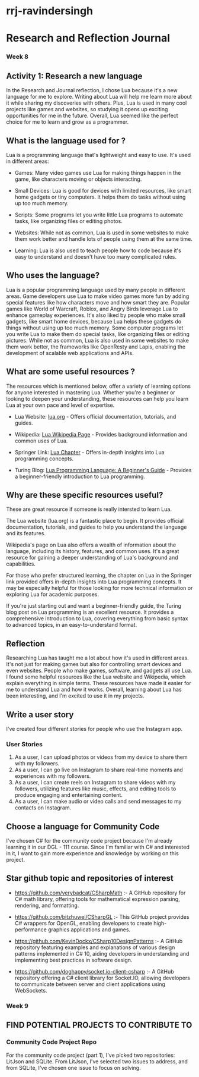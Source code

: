 # rrj-ravindersingh
# Research and Reflection Journal
### Week 8
## Activity 1: Research a new language
In the Research and Journal reflection, I chose Lua because it's a new language for me to explore. Writing about Lua will help me learn more about it while sharing my discoveries with others. Plus, Lua is used in many cool projects like games and websites, so studying it opens up exciting opportunities for me in the future. Overall, Lua seemed like the perfect choice for me to learn and grow as a programmer.
## What is the language used for ?
Lua is a programming language that's lightweight and easy to use. It's used in different areas:

* Games: Many video games use Lua for making things happen in the game, like characters moving or objects interacting.

* Small Devices: Lua is good for devices with limited resources, like smart home gadgets or tiny computers. It helps them do tasks without using up too much memory.

* Scripts: Some programs let you write little Lua programs to automate tasks, like organizing files or editing photos.

* Websites: While not as common, Lua is used in some websites to make them work better and handle lots of people using them at the same time.

* Learning: Lua is also used to teach people how to code because it's easy to understand and doesn't have too many complicated rules.

## Who uses the language?
Lua is a popular programming language used by many people in different areas. Game developers use Lua to make video games more fun by adding special features like how characters move and how smart they are. Popular games like World of Warcraft, Roblox, and Angry Birds leverage Lua to enhance gameplay experiences. It's also liked by people who make small gadgets, like smart home devices, because Lua helps these gadgets do things without using up too much memory. Some computer programs let you write Lua to make them do special tasks, like organizing files or editing pictures. While not as common, Lua is also used in some websites to make them work better, the frameworks like OpenResty and Lapis, enabling the development of scalable web applications and APIs.

## What are some useful resources ?
The resources which is mentioned below, offer a variety of learning options for anyone interested in mastering Lua. Whether you're a beginner or looking to deepen your understanding, these resources can help you learn Lua at your own pace and level of expertise.

* Lua Website: [lua.org](https://www.lua.org/) - Offers official documentation, tutorials, and guides.

* Wikipedia: [Lua Wikipedia Page](https://en.wikipedia.org/wiki/Lua_(programming_language)) - Provides background information and common uses of Lua.

* Springer Link: [Lua Chapter](https://link.springer.com/chapter/10.1007/979-8-8688-0060-3_3) - Offers in-depth insights into Lua programming concepts.

* Turing Blog: [Lua Programming Language: A Beginner's Guide](https://www.turing.com/blog/lua-programming-language-beginners-guide/) - Provides a beginner-friendly introduction to Lua programming.

## Why are these specific resources useful?
These are great resource if someone is really intersted to learn Lua.

The Lua website (lua.org) is a fantastic place to begin. It provides official documentation, tutorials, and guides to help you understand the language and its features.

Wikipedia's page on Lua also offers a wealth of information about the language, including its history, features, and common uses. It's a great resource for gaining a deeper understanding of Lua's background and capabilities.

For those who prefer structured learning, the chapter on Lua in the Springer link provided offers in-depth insights into Lua programming concepts. It may be especially helpful for those looking for more technical information or exploring Lua for academic purposes.

If you're just starting out and want a beginner-friendly guide, the Turing blog post on Lua programming is an excellent resource. It provides a comprehensive introduction to Lua, covering everything from basic syntax to advanced topics, in an easy-to-understand format.
## Reflection
Researching Lua has taught me a lot about how it's used in different areas. It's not just for making games but also for controlling smart devices and even websites. People who make games, software, and gadgets all use Lua. I found some helpful resources like the Lua website and Wikipedia, which explain everything in simple terms. These resources have made it easier for me to understand Lua and how it works. Overall, learning about Lua has been interesting, and I'm excited to use it in my projects.

## Write a user story
I've created four different stories for people who use the Instagram app.
### User Stories
1. As a user, I can upload photos or videos from my device to share them with my followers.
2. As a user, I can go live on Instagram to share real-time moments and experiences with my followers.
3. As a user, I can create reels on Instagram to share videos with my followers, utilizing features like music, effects, and editing tools to produce engaging and entertaining content.
4. As a user, I can make audio or video calls and send messages to my contacts on Instagram.

## Choose a language for Community Code
I've chosen C# for the community code project because I'm already learning it in our DGL - 111 course. Since I'm familiar with C# and interested in it, I want to gain more experience and knowledge by working on this project.
## Star github topic and repositories of interest

* https://github.com/verybadcat/CSharpMath :- A GitHub repository for C# math library, offering tools for mathematical expression parsing, rendering, and formatting.

* https://github.com/bitzhuwei/CSharpGL :- This GitHub project provides C# wrappers for OpenGL, enabling developers to create high-performance graphics applications and games.

* https://github.com/KevinDockx/CSharp10DesignPatterns :- A GitHub repository featuring examples and explanations of various design patterns implemented in C# 10, aiding developers in understanding and implementing best practices in software design.

* https://github.com/doghappy/socket.io-client-csharp :- A GitHub repository offering a C# client library for Socket.IO, allowing developers to communicate between server and client applications using WebSockets.
### Week 9
## FIND POTENTIAL PROJECTS TO CONTRIBUTE TO
### Community Code Project Repo
For the community code project (part 1), I've picked two repositories: LitJson and SQLite. From LitJson, I've selected two issues to address, and from SQLite, I've chosen one issue to focus on solving.

